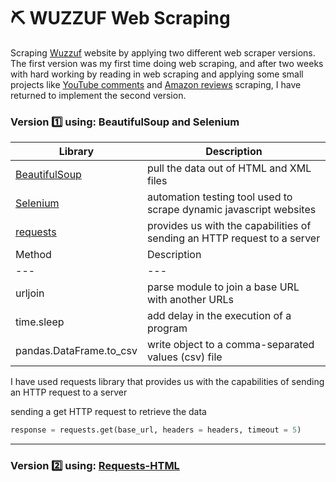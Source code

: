 # :pick: WUZZUF Web Scraping 
Scraping [Wuzzuf](https://wuzzuf.net/jobs/egypt) website by applying two different web scraper versions. The first version was my first time doing web scraping, and after two weeks with hard working by reading in web scraping and applying some small projects like [YouTube comments](https://github.com/MoamenAlaa0/YouTube_Comments_WebScraping) and [Amazon reviews](https://github.com/MoamenAlaa0/Amazon_WebScraping) scraping, 
I have returned to implement the second version.

### Version :one: using: BeautifulSoup and Selenium

| Library | Description |
| --- | --- |
| [BeautifulSoup](https://www.crummy.com/software/BeautifulSoup/bs4/doc/) | pull the data out of HTML and XML files |
| [Selenium](https://selenium-python.readthedocs.io/getting-started.html) | automation testing tool used to scrape dynamic javascript websites |
| [requests](https://requests.readthedocs.io/en/latest/api/) | provides us with the capabilities of sending an HTTP request to a server |
| Method | Description |
| --- | --- |
| urljoin | parse module to join a base URL with another URLs |
| time.sleep | add delay in the execution of a program |
| pandas.DataFrame.to_csv | write object to a comma-separated values (csv) file |


I have used requests library that provides us with the capabilities of sending an HTTP request to a server

sending a get HTTP request to retrieve the data 
```python
response = requests.get(base_url, headers = headers, timeout = 5)

```


-----
### Version :two: using: [Requests-HTML](https://requests.readthedocs.io/projects/requests-html/en/latest/)



